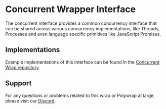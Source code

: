 # Concurrent Wrapper Interface

The concurrent interface provides a common concurrency interface that can be shared across various concurrency implementations, like Threads, Processes and even language specific primitives like JavaScript Promises.

## Implementations

Example implementations of this interface can be found in the [Concurrent Wrap repository](https://github.com/polywrap/concurrent).

## Support

For any questions or problems related to this wrap or Polywrap at large, please visit our [Discord](https://discord.polywrap.io).

